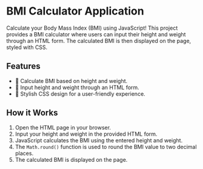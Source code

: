 # BMI Calculator Application

Calculate your Body Mass Index (BMI) using JavaScript! This project provides a BMI calculator where users can input their height and weight through an HTML form. The calculated BMI is then displayed on the page, styled with CSS.

## Features

- 📏 Calculate BMI based on height and weight.
- 📝 Input height and weight through an HTML form.
- 🎨 Stylish CSS design for a user-friendly experience.

## How it Works

1. Open the HTML page in your browser.
2. Input your height and weight in the provided HTML form.
3. JavaScript calculates the BMI using the entered height and weight.
4. The `Math.round()` function is used to round the BMI value to two decimal places.
5. The calculated BMI is displayed on the page.
